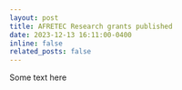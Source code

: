 ```yaml
---
layout: post
title: AFRETEC Research grants published
date: 2023-12-13 16:11:00-0400
inline: false
related_posts: false
---
```


Some text here

